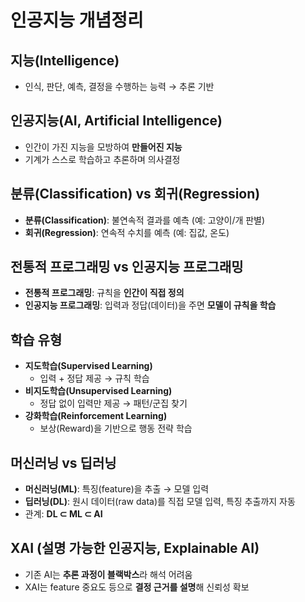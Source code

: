 # 인공지능 개념정리



## 지능(Intelligence)
- 인식, 판단, 예측, 결정을 수행하는 능력 → 추론 기반

## 인공지능(AI, Artificial Intelligence)
- 인간이 가진 지능을 모방하여 **만들어진 지능**
- 기계가 스스로 학습하고 추론하며 의사결정

## 분류(Classification) vs 회귀(Regression)
- **분류(Classification)**: 불연속적 결과를 예측 (예: 고양이/개 판별)
- **회귀(Regression)**: 연속적 수치를 예측 (예: 집값, 온도)

## 전통적 프로그래밍 vs 인공지능 프로그래밍
- **전통적 프로그래밍**: 규칙을 **인간이 직접 정의**
- **인공지능 프로그래밍**: 입력과 정답(데이터)을 주면 **모델이 규칙을 학습**

## 학습 유형
- **지도학습(Supervised Learning)**  
  - 입력 + 정답 제공 → 규칙 학습  
- **비지도학습(Unsupervised Learning)**  
  - 정답 없이 입력만 제공 → 패턴/군집 찾기  
- **강화학습(Reinforcement Learning)**  
  - 보상(Reward)을 기반으로 행동 전략 학습  

## 머신러닝 vs 딥러닝
- **머신러닝(ML)**: 특징(feature)을 추출 → 모델 입력
- **딥러닝(DL)**: 원시 데이터(raw data)를 직접 모델 입력, 특징 추출까지 자동
- 관계: **DL ⊂ ML ⊂ AI**

## XAI (설명 가능한 인공지능, Explainable AI)
- 기존 AI는 **추론 과정이 블랙박스**라 해석 어려움
- XAI는 feature 중요도 등으로 **결정 근거를 설명**해 신뢰성 확보

